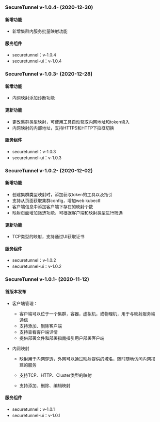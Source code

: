 ### SecureTunnel v-1.0.4- (2020-12-30)

#### 新增功能

 - 新增集群内服务批量映射功能

#### 服务组件

- securetunnel：v-1.0.4
- securetunnel-ui：v-1.0.4

### SecureTunnel v-1.0.3- (2020-12-28)

#### 新增功能

 - 内网映射添加诊断功能

#### 更新功能

 - 更改集群类型映射，可使用工具自动获取内网地址和token填入
 - 内网映射的内部地址，支持HTTPS和HTTP下拉框切换


#### 服务组件

- securetunnel：v-1.0.3
- securetunnel-ui：v-1.0.3



### SecureTunnel v-1.0.2- (2020-12-02)

#### 新增功能

 - 创建集群类型映射时，添加获取token的工具以及指引
 - 支持从页面获取集群config，增加web kubectl
 - 客户端信息中添加客户端下存在的映射个数
 - 映射页面增加筛选功能，可根据客户端和映射类型进行筛选


#### 更新功能

 - TCP类型的映射，支持通过UI获取证书


#### 服务组件

- securetunnel：v-1.0.2
- securetunnel-ui：v-1.0.2



### SecureTunnel v-1.0.1- (2020-11-12)

#### 首版本发布

- 客户端管理：

  - 客户端可以位于一个集群，容器，虚拟机，或物理机，用于与映射服务端通信
  - 支持添加、删除客户端
  - 支持查看客户端详情
  - 提供部署文件和部署指南指引用户部署客户端

- 内网映射

  - 映射用于内网穿透，外网可以通过映射提供的域名，随时随地访问内网搭建的服务

  - 支持TCP、HTTP、Cluster类型的映射

  - 支持添加、删除、编辑映射

#### 服务组件

- securetunnel：v-1.0.1
- securetunnel-ui：v-1.0.1
